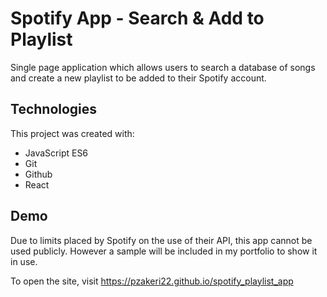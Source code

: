 # Spotify App - Search & Add to Playlist

Single page application which allows users to search a database of songs and create a new playlist to be added to their Spotify account.

## Technologies
This project was created with:
- JavaScript ES6
- Git
- Github
- React

## Demo
Due to limits placed by Spotify on the use of their API, this app cannot be used publicly. However a sample will be included in my portfolio to show it in use.

To open the site, visit https://pzakeri22.github.io/spotify_playlist_app 